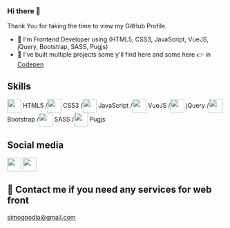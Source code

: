 ### Hi there 👋

Thank You for taking the time to view my GitHub Profile.

- 🔭 I'm Frontend Developer using (HTML5, CSS3, JavaScript, VueJS, jQuery, Bootstrap, SASS, Pugjs)
- 👯 I've built multiple projects some y'll find here and some here 👉 in [Codepen](https://codepen.io/mogoodia)
## Skills
  <img width = '32px' align= 'center' src="https://raw.githubusercontent.com/rahulbanerjee26/githubAboutMeGenerator/main/icons/html.svg"/> HTML5 /<img width = '32px' align= 'center' src="https://raw.githubusercontent.com/rahulbanerjee26/githubAboutMeGenerator/main/icons/css.svg"/> CSS3 /<img width = '32px' align= 'center' src="https://raw.githubusercontent.com/rahulbanerjee26/githubAboutMeGenerator/main/icons/javascript.svg"/> JavaScript /<img width = '32px' align= 'center' src="https://raw.githubusercontent.com/rahulbanerjee26/githubAboutMeGenerator/main/icons/vuejs.svg"/> VueJS /<img width = '32px' align= 'center' src="https://seeklogo.com/images/J/jquery-logo-CFE6ECE363-seeklogo.com.png"/> jQuery /<img width = '32px' align= 'center' src="https://raw.githubusercontent.com/rahulbanerjee26/githubAboutMeGenerator/main/icons/bootstrap.svg"/> Bootstrap /<img width = '32px' align= 'center' src="https://raw.githubusercontent.com/rahulbanerjee26/githubAboutMeGenerator/main/icons/sass.svg"/> SASS /<img width = '32px' align= 'center' src="https://raw.githubusercontent.com/rahulbanerjee26/githubAboutMeGenerator/main/icons/pug.svg"/> Pugjs 
## Social media
[<img width = '32px' align= 'center' src="https://icon-library.com/images/twitter-circle-icon-png/twitter-circle-icon-png-16.jpg"/>](https://twitter.com/mogoodia01)   [<img width = '32px' align= 'center' src="https://encrypted-tbn0.gstatic.com/images?q=tbn:ANd9GcRvs7D3e4dlRCy69CFoPsWPUfucrP6LKULT8g&usqp=CAU"/>](www.linkedin.com/in/mogoodia01)
## 💬 Contact me if you need any services for web front
simogoodia@gmail.com
